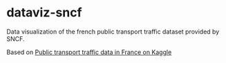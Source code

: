 # dataviz-sncf
Data visualization of the french public transport traffic dataset provided by SNCF.

Based on [Public transport traffic data in France on Kaggle](https://www.kaggle.com/datasets/gatandubuc/public-transport-traffic-data-in-france "Public transport traffic data in France on Kaggle")

